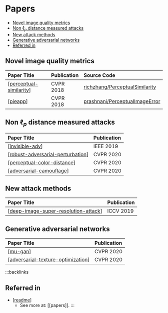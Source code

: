 # Papers

- [Novel image quality metrics](#novel-image-quality-metrics)
- [Non $\ell_p$ distance measured attacks](#non-ell_p-distance-measured-attacks)
- [New attack methods](#new-attack-methods)
- [Generative adversarial networks](#generative-adversarial-networks)
- [Referred in](#referred-in)

## Novel image quality metrics

| Paper Title               | Publication | Source Code                                                                         |
| :------------------------ | :---------- | :---------------------------------------------------------------------------------- |
| [[perceptual-similarity]] | CVPR 2018   | [richzhang/PerceptualSimilarity](https://github.com/richzhang/PerceptualSimilarity) |
| [[pieapp]]                | CVPR 2018   | [prashnani/PerceptualImageError](https://github.com/prashnani/PerceptualImageError) |

## Non $\ell_p$ distance measured attacks

| Paper Title                         | Publication |
| :---------------------------------- | :---------- |
| [[invisible-adv]]                   | IEEE 2019   |
| [[robust-adversarial-perturbation]] | CVPR 2020   |
| [[perceptual-color-distance]]       | CVPR 2020   |
| [[adversarial-camouflage]]          | CVPR 2020   |

## New attack methods

| Paper Title                            | Publication |
| :------------------------------------- | :---------- |
| [[deep-image-super-resolution-attack]] | ICCV 2019   |

## Generative adversarial networks

| Paper Title                          | Publication |
| :----------------------------------- | :---------- |
| [[mu-gan]]                           | CVPR 2020   |
| [[adversarial-texture-optimization]] | CVPR 2020   |

:::backlinks
## Referred in
* [[readme]]
	* See more at: [[papers]].
:::

[//begin]: # "Autogenerated link references for markdown compatibility"
[perceptual-similarity]: perceptual-similarity.md "Perceptual Similarity"
[pieapp]: pieapp.md "PieAPP"
[invisible-adv]: invisible-adv.md "Invisible Adversarial Attack"
[robust-adversarial-perturbation]: robust-adversarial-perturbation.md "Robust Adversarial Perturbation"
[perceptual-color-distance]: perceptual-color-distance.md "Perceptual Color Distance"
[adversarial-camouflage]: adversarial-camouflage.md "Adversarial Camouflage"
[deep-image-super-resolution-attack]: deep-image-super-resolution-attack.md "Deep Image Super Resolution Attack"
[mu-gan]: mu-gan.md "MU-GAN"
[adversarial-texture-optimization]: adversarial-texture-optimization.md "Adversarial Texture Optimization"
[readme]: readme.md "🔬 Spencer's Wiki"
[//end]: # "Autogenerated link references"
